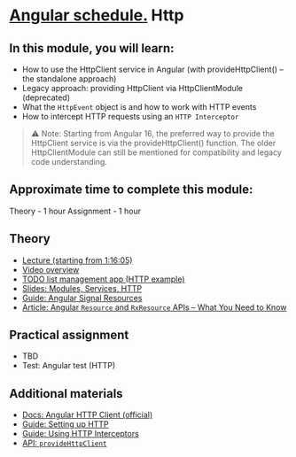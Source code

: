 # [Angular schedule.](../../README.md) Http

## In this module, you will learn:

- How to use the HttpClient service in Angular (with provideHttpClient() – the standalone approach)
- Legacy approach: providing HttpClient via HttpClientModule (deprecated)
- What the `HttpEvent` object is and how to work with HTTP events
- How to intercept HTTP requests using an `HTTP Interceptor`

> ⚠️ Note: Starting from Angular 16, the preferred way to provide the HttpClient service is via the provideHttpClient() function.
The older HttpClientModule can still be mentioned for compatibility and legacy code understanding.

## Approximate time to complete this module:

Theory - 1 hour
Assignment - 1 hour

## Theory

- [Lecture (starting from 1:16:05)](https://youtu.be/fVhS7-LsvI4?t=4565)
- [Video overview](https://www.youtube.com/watch?v=5K10oYJ5Y-E&list=PL1w1q3fL4pmj9k1FrJ3Pe91EPub2_h4jF&index=8)
- [TODO list management app (HTTP example)](https://github.com/pavelrazuvalau/todo-list-management/tree/c431689f6a2c0eedf93ff760b30ee237f2c2e012)
- [Slides: Modules, Services, HTTP](https://slides.com/pavelrazuvalau/angular-modules-services-http#/5)
- [Guide: Angular Signal Resources](https://angular.dev/guide/signals/resource)
- [Article: Angular `Resource` and `RxResource` APIs – What You Need to Know](https://medium.com/@davidepassafaro/angular-resource-and-rxresource-apis-what-you-need-to-know-aa1c178e43e9)

## Practical assignment

- TBD
- Test: Angular test (HTTP)

## Additional materials

- [Docs: Angular HTTP Client (official)](https://angular.dev/guide/http)
- [Guide: Setting up HTTP](https://angular.dev/guide/http/setup)
- [Guide: Using HTTP Interceptors](https://angular.dev/guide/http/interceptors)
- [API: `provideHttpClient`](https://angular.dev/api/common/http/provideHttpClient)
